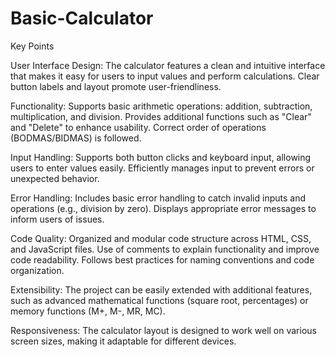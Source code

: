 # Basic-Calculator
Key Points

User Interface Design:
The calculator features a clean and intuitive interface that makes it easy for users to input values and perform calculations.
Clear button labels and layout promote user-friendliness.

Functionality:
Supports basic arithmetic operations: addition, subtraction, multiplication, and division.
Provides additional functions such as "Clear" and "Delete" to enhance usability.
Correct order of operations (BODMAS/BIDMAS) is followed.

Input Handling:
Supports both button clicks and keyboard input, allowing users to enter values easily.
Efficiently manages input to prevent errors or unexpected behavior.

Error Handling:
Includes basic error handling to catch invalid inputs and operations (e.g., division by zero).
Displays appropriate error messages to inform users of issues.

Code Quality:
Organized and modular code structure across HTML, CSS, and JavaScript files.
Use of comments to explain functionality and improve code readability.
Follows best practices for naming conventions and code organization.

Extensibility:
The project can be easily extended with additional features, such as advanced mathematical functions (square root, percentages) or memory functions (M+, M-, MR, MC).

Responsiveness:
The calculator layout is designed to work well on various screen sizes, making it adaptable for different devices.
